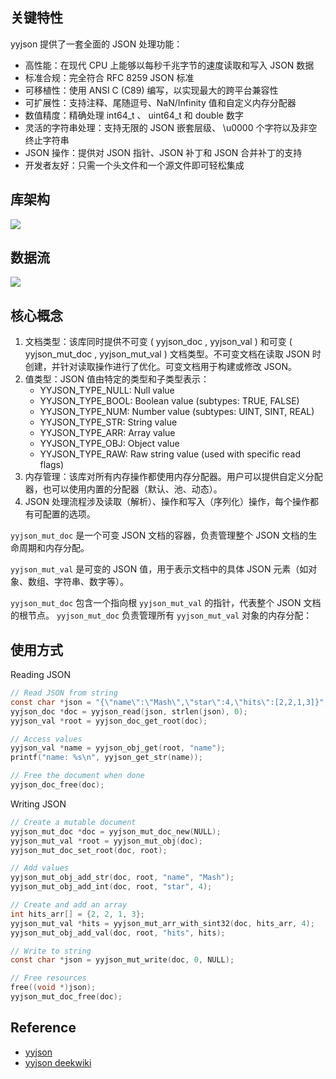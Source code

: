 ## 关键特性

yyjson 提供了一套全面的 JSON 处理功能：

- 高性能：在现代 CPU 上能够以每秒千兆字节的速度读取和写入 JSON 数据
- 标准合规：完全符合 RFC 8259 JSON 标准
- 可移植性：使用 ANSI C (C89) 编写，以实现最大的跨平台兼容性
- 可扩展性：支持注释、尾随逗号、NaN/Infinity 值和自定义内存分配器
- 数值精度：精确处理 int64_t 、 uint64_t 和 double 数字
- 灵活的字符串处理：支持无限的 JSON 嵌套层级、 \u0000 个字符以及非空终止字符串
- JSON 操作：提供对 JSON 指针、JSON 补丁和 JSON 合并补丁的支持
- 开发者友好：只需一个头文件和一个源文件即可轻松集成

## 库架构

![](https://asserts.taneq.me/2025-07-05_12-35-06.jpg)

## 数据流

![](https://asserts.taneq.me/2025-07-05_12-35-54.jpg)

## 核心概念

1. 文档类型：该库同时提供不可变 ( yyjson_doc , yyjson_val ) 和可变 ( yyjson_mut_doc , yyjson_mut_val ) 文档类型。不可变文档在读取 JSON 时创建，并针对读取操作进行了优化。可变文档用于构建或修改 JSON。
2. 值类型：JSON 值由特定的类型和子类型表示：
   - YYJSON_TYPE_NULL: Null value
   - YYJSON_TYPE_BOOL: Boolean value (subtypes: TRUE, FALSE)
   - YYJSON_TYPE_NUM: Number value (subtypes: UINT, SINT, REAL)
   - YYJSON_TYPE_STR: String value
   - YYJSON_TYPE_ARR: Array value
   - YYJSON_TYPE_OBJ: Object value
   - YYJSON_TYPE_RAW: Raw string value (used with specific read flags)
3. 内存管理：该库对所有内存操作都使用内存分配器。用户可以提供自定义分配器，也可以使用内置的分配器（默认、池、动态）。
4. JSON 处理流程涉及读取（解析）、操作和写入（序列化）操作，每个操作都有可配置的选项。

`yyjson_mut_doc` 是一个可变 JSON 文档的容器，负责管理整个 JSON 文档的生命周期和内存分配。

`yyjson_mut_val` 是可变的 JSON 值，用于表示文档中的具体 JSON 元素（如对象、数组、字符串、数字等）。

`yyjson_mut_doc` 包含一个指向根 `yyjson_mut_val` 的指针，代表整个 JSON 文档的根节点。 `yyjson_mut_doc` 负责管理所有 `yyjson_mut_val` 对象的内存分配：

## 使用方式

Reading JSON

```c
// Read JSON from string
const char *json = "{\"name\":\"Mash\",\"star\":4,\"hits\":[2,2,1,3]}";
yyjson_doc *doc = yyjson_read(json, strlen(json), 0);
yyjson_val *root = yyjson_doc_get_root(doc);

// Access values
yyjson_val *name = yyjson_obj_get(root, "name");
printf("name: %s\n", yyjson_get_str(name));

// Free the document when done
yyjson_doc_free(doc);
```

Writing JSON

```c
// Create a mutable document
yyjson_mut_doc *doc = yyjson_mut_doc_new(NULL);
yyjson_mut_val *root = yyjson_mut_obj(doc);
yyjson_mut_doc_set_root(doc, root);

// Add values
yyjson_mut_obj_add_str(doc, root, "name", "Mash");
yyjson_mut_obj_add_int(doc, root, "star", 4);

// Create and add an array
int hits_arr[] = {2, 2, 1, 3};
yyjson_mut_val *hits = yyjson_mut_arr_with_sint32(doc, hits_arr, 4);
yyjson_mut_obj_add_val(doc, root, "hits", hits);

// Write to string
const char *json = yyjson_mut_write(doc, 0, NULL);

// Free resources
free((void *)json);
yyjson_mut_doc_free(doc);
```

## Reference

- [yyjson](https://github.com/ibireme/yyjson)
- [yyjson deekwiki](https://deepwiki.com/ibireme/yyjson)